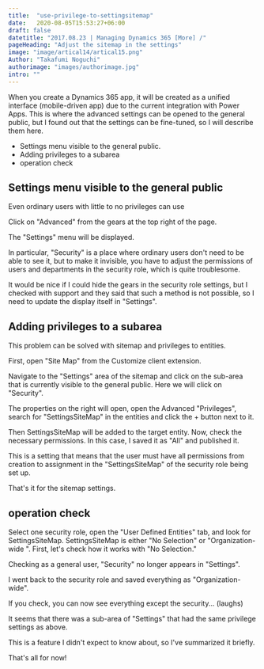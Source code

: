 ```yaml
---
title:  "use-privilege-to-settingsitemap"
date:   2020-08-05T15:53:27+06:00
draft: false
datetitle: "2017.08.23 | Managing Dynamics 365 [More] /"
pageHeading: "Adjust the sitemap in the settings"
image: "image/artical14/artical15.png"
Author: "Takafumi Noguchi"
authorimage: "images/authorimage.jpg"
intro: ""
---
```

<!-- Intro  -->
When you create a Dynamics 365 app, it will be created as a unified interface (mobile-driven app) due to the current integration with Power Apps. This is where the advanced settings can be opened to the general public, but I found out that the settings can be fine-tuned, so I will describe them here.

<!-- Table Of content -->
* Settings menu visible to the general public.
* Adding privileges to a subarea
* operation check

## Settings menu visible to the general public
Even ordinary users with little to no privileges can use

Click on "Advanced" from the gears at the top right of the page.
<!-- Image= settingsitemap1.png -->

The "Settings" menu will be displayed.
<!-- Image= settingsitemap2.png -->

In particular, "Security" is a place where ordinary users don't need to be able to see it, but to make it invisible, you have to adjust the permissions of users and departments in the security role, which is quite troublesome.
<!-- Image= settingsitemap3.png -->

It would be nice if I could hide the gears in the security role settings, but I checked with support and they said that such a method is not possible, so I need to update the display itself in "Settings".

## Adding privileges to a subarea
This problem can be solved with sitemap and privileges to entities.

First, open "Site Map" from the Customize client extension.
<!-- Image= settingsitemap4.png -->

Navigate to the "Settings" area of the sitemap and click on the sub-area that is currently visible to the general public. Here we will click on "Security".
<!-- Image= settingsitemap5.png -->

The properties on the right will open, open the Advanced "Privileges", search for "SettingsSiteMap" in the entities and click the + button next to it.
<!-- Image= settingsitemap6.png -->

Then SettingsSiteMap will be added to the target entity. Now, check the necessary permissions. In this case, I saved it as "All" and published it.
<!-- Image= settingsitemap7.png -->

This is a setting that means that the user must have all permissions from creation to assignment in the "SettingsSiteMap" of the security role being set up.

That's it for the sitemap settings.

## operation check
Select one security role, open the "User Defined Entities" tab, and look for SettingsSiteMap. SettingsSiteMap is either "No Selection" or "Organization-wide ". First, let's check how it works with "No Selection."
<!-- Image= settingsitemap8.png -->

Checking as a general user, "Security" no longer appears in "Settings".
<!-- Image= settingsitemap9.png -->

I went back to the security role and saved everything as "Organization-wide".
<!-- Image= settingsitemap10.png -->

If you check, you can now see everything except the security... (laughs)

It seems that there was a sub-area of "Settings" that had the same privilege settings as above.
<!-- Image= settingsitemap11.png -->

This is a feature I didn't expect to know about, so I've summarized it briefly.

That's all for now!